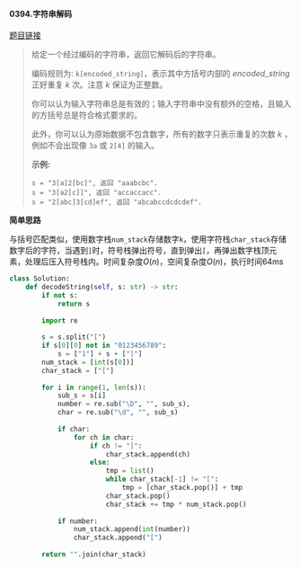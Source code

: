 #### 0394.字符串解码

[题目链接](https://leetcode-cn.com/problems/decode-string)

> 给定一个经过编码的字符串，返回它解码后的字符串。
>
> 编码规则为: `k[encoded_string]`，表示其中方括号内部的 *encoded_string* 正好重复 *k* 次。注意 *k* 保证为正整数。
>
> 你可以认为输入字符串总是有效的；输入字符串中没有额外的空格，且输入的方括号总是符合格式要求的。
>
> 此外，你可以认为原始数据不包含数字，所有的数字只表示重复的次数 *k* ，例如不会出现像 `3a` 或 `2[4]` 的输入。
>
> **示例:**
>
> ```
> s = "3[a]2[bc]", 返回 "aaabcbc".
> s = "3[a2[c]]", 返回 "accaccacc".
> s = "2[abc]3[cd]ef", 返回 "abcabccdcdcdef".
> ```

**简单思路**

与括号匹配类似，使用数字栈`num_stack`存储数字`k`，使用字符栈`char_stack`存储数字后的字符，当遇到`]`时，符号栈弹出符号，直到弹出`[`，再弹出数字栈顶元素，处理后压入符号栈内。时间复杂度$O(n)$，空间复杂度$O(n)$，执行时间64ms

```python
class Solution:
    def decodeString(self, s: str) -> str:
        if not s:
            return s
        
        import re
        
        s = s.split("[")
        if s[0][0] not in "0123456789":
            s = ["1"] + s + ["]"]
        num_stack = [int(s[0])]
        char_stack = ["["]
            
        for i in range(1, len(s)):
            sub_s = s[i]
            number = re.sub("\D", "", sub_s),
            char = re.sub("\d", "", sub_s)
            
            if char:
                for ch in char:
                    if ch != "]":
                        char_stack.append(ch)
                    else:
                        tmp = list()
                        while char_stack[-1] != "[":
                            tmp = [char_stack.pop()] + tmp
                        char_stack.pop()
                        char_stack += tmp * num_stack.pop()
                        
            if number:
                num_stack.append(int(number))
                char_stack.append("[")
                
        return "".join(char_stack)
```

